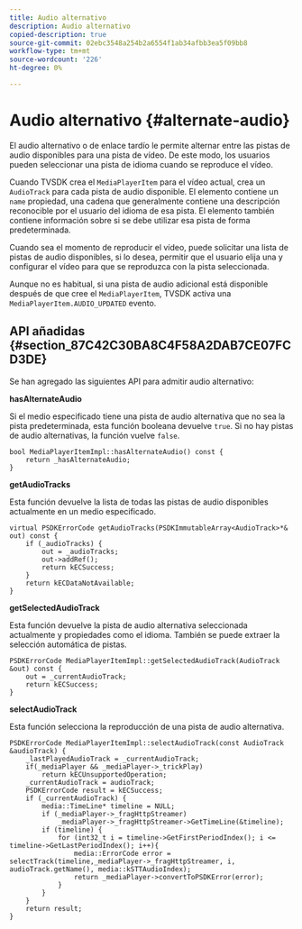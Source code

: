 ```yaml
---
title: Audio alternativo
description: Audio alternativo
copied-description: true
source-git-commit: 02ebc3548a254b2a6554f1ab34afbb3ea5f09bb8
workflow-type: tm+mt
source-wordcount: '226'
ht-degree: 0%

---
```


# Audio alternativo {#alternate-audio}

El audio alternativo o de enlace tardío le permite alternar entre las pistas de audio disponibles para una pista de vídeo. De este modo, los usuarios pueden seleccionar una pista de idioma cuando se reproduce el vídeo.

<!--<a id="section_E4F9DC28A2944BD08B4190A7F98A8365"></a>-->

Cuando TVSDK crea el `MediaPlayerItem` para el vídeo actual, crea un `AudioTrack` para cada pista de audio disponible. El elemento contiene un `name` propiedad, una cadena que generalmente contiene una descripción reconocible por el usuario del idioma de esa pista. El elemento también contiene información sobre si se debe utilizar esa pista de forma predeterminada.

Cuando sea el momento de reproducir el vídeo, puede solicitar una lista de pistas de audio disponibles, si lo desea, permitir que el usuario elija una y configurar el vídeo para que se reproduzca con la pista seleccionada.

Aunque no es habitual, si una pista de audio adicional está disponible después de que cree el `MediaPlayerItem`, TVSDK activa una `MediaPlayerItem.AUDIO_UPDATED` evento.

## API añadidas {#section_87C42C30BA8C4F58A2DAB7CE07FCD3DE}

Se han agregado las siguientes API para admitir audio alternativo:

**hasAlternateAudio**

Si el medio especificado tiene una pista de audio alternativa que no sea la pista predeterminada, esta función booleana devuelve `true`. Si no hay pistas de audio alternativas, la función vuelve `false`.

```
bool MediaPlayerItemImpl::hasAlternateAudio() const { 
    return _hasAlternateAudio; 
}
```

**getAudioTracks**

Esta función devuelve la lista de todas las pistas de audio disponibles actualmente en un medio especificado.

```
virtual PSDKErrorCode getAudioTracks(PSDKImmutableArray<AudioTrack>*& out) const { 
    if (_audioTracks) { 
        out = _audioTracks; 
        out->addRef(); 
        return kECSuccess; 
    } 
    return kECDataNotAvailable; 
} 
```

**getSelectedAudioTrack**

Esta función devuelve la pista de audio alternativa seleccionada actualmente y propiedades como el idioma. También se puede extraer la selección automática de pistas.

```
PSDKErrorCode MediaPlayerItemImpl::getSelectedAudioTrack(AudioTrack &out) const { 
    out = _currentAudioTrack; 
    return kECSuccess; 
}
```

**selectAudioTrack**

Esta función selecciona la reproducción de una pista de audio alternativa.

```
PSDKErrorCode MediaPlayerItemImpl::selectAudioTrack(const AudioTrack &audioTrack) { 
    _lastPlayedAudioTrack = _currentAudioTrack; 
    if(_mediaPlayer && _mediaPlayer->_trickPlay) 
        return kECUnsupportedOperation; 
    _currentAudioTrack = audioTrack; 
    PSDKErrorCode result = kECSuccess; 
    if (_currentAudioTrack) { 
        media::TimeLine* timeline = NULL; 
        if (_mediaPlayer->_fragHttpStreamer) 
            _mediaPlayer->_fragHttpStreamer->GetTimeLine(&timeline); 
        if (timeline) { 
            for (int32_t i = timeline->GetFirstPeriodIndex(); i <= timeline->GetLastPeriodIndex(); i++){ 
                media::ErrorCode error = selectTrack(timeline,_mediaPlayer->_fragHttpStreamer, i, audioTrack.getName(), media::kSTTAudioIndex); 
                return _mediaPlayer->convertToPSDKError(error); 
            } 
        } 
    }   
    return result; 
}
```
